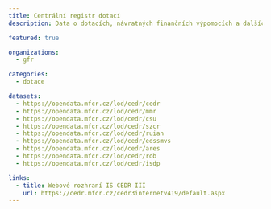 ```yaml
---
title: Centrální registr dotací
description: Data o dotacích, návratných finančních výpomocích a dalších podobných transferech ze státního rozpočtu, státních fondů, evropských fondů a jejich příjemcích.

featured: true

organizations:
  - gfr

categories:
  - dotace

datasets:
  - https://opendata.mfcr.cz/lod/cedr/cedr
  - https://opendata.mfcr.cz/lod/cedr/mmr
  - https://opendata.mfcr.cz/lod/cedr/csu
  - https://opendata.mfcr.cz/lod/cedr/szcr
  - https://opendata.mfcr.cz/lod/cedr/ruian
  - https://opendata.mfcr.cz/lod/cedr/edssmvs
  - https://opendata.mfcr.cz/lod/cedr/ares
  - https://opendata.mfcr.cz/lod/cedr/rob
  - https://opendata.mfcr.cz/lod/cedr/isdp

links:
  - title: Webové rozhraní IS CEDR III
    url: https://cedr.mfcr.cz/cedr3internetv419/default.aspx
---
```

